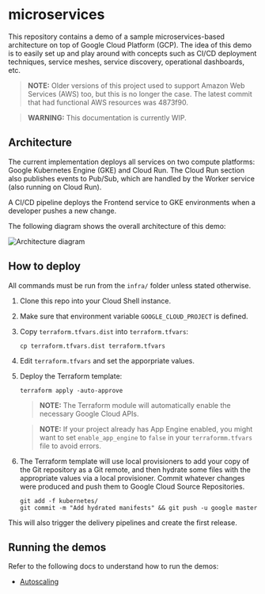 # microservices

This repository contains a demo of a sample microservices-based architecture on top of Google Cloud Platform (GCP). The idea of this demo is to easily set up and play around with concepts such as CI/CD deployment techniques, service meshes, service discovery, operational dashboards, etc.

> **NOTE:** Older versions of this project used to support Amazon Web Services (AWS) too, but this is no longer the case. The latest commit that had functional AWS resources was 4873f90.

> **WARNING:** This documentation is currently WIP.

## Architecture

The current implementation deploys all services on two compute platforms: Google Kubernetes Engine (GKE) and Cloud Run. The Cloud Run section also publishes events to Pub/Sub, which are handled by the Worker service (also running on Cloud Run).

A CI/CD pipeline deploys the Frontend service to GKE environments when a developer pushes a new change.

The following diagram shows the overall architecture of this demo:

![Architecture diagram](architecture.png)

## How to deploy

All commands must be run from the `infra/` folder unless stated otherwise.

1. Clone this repo into your Cloud Shell instance.
2. Make sure that environment variable `GOOGLE_CLOUD_PROJECT` is defined.
3. Copy `terraform.tfvars.dist` into `terraform.tfvars`:

    ```
    cp terraform.tfvars.dist terraform.tfvars
    ```

4. Edit `terraform.tfvars` and set the apporpriate values.
5. Deploy the Terraform template:

    ```
    terraform apply -auto-approve
    ```

    > **NOTE:** The Terraform module will automatically enable the necessary Google Cloud APIs.

    > **NOTE:** If your project already has App Engine enabled, you might want to set `enable_app_engine` to `false` in your `terraformm.tfvars` file to avoid errors.

6. The Terraform template will use local provisioners to add your copy of the Git repository as a Git remote, and then hydrate some files with the appropriate values via a local provisioner. Commit whatever changes were produced and push them to Google Cloud Source Repositories.

    ```
    git add -f kubernetes/
    git commit -m "Add hydrated manifests" && git push -u google master
    ```

This will also trigger the delivery pipelines and create the first release.

## Running the demos

Refer to the following docs to understand how to run the demos:

* [Autoscaling](docs/demo-autoscaling.md)
